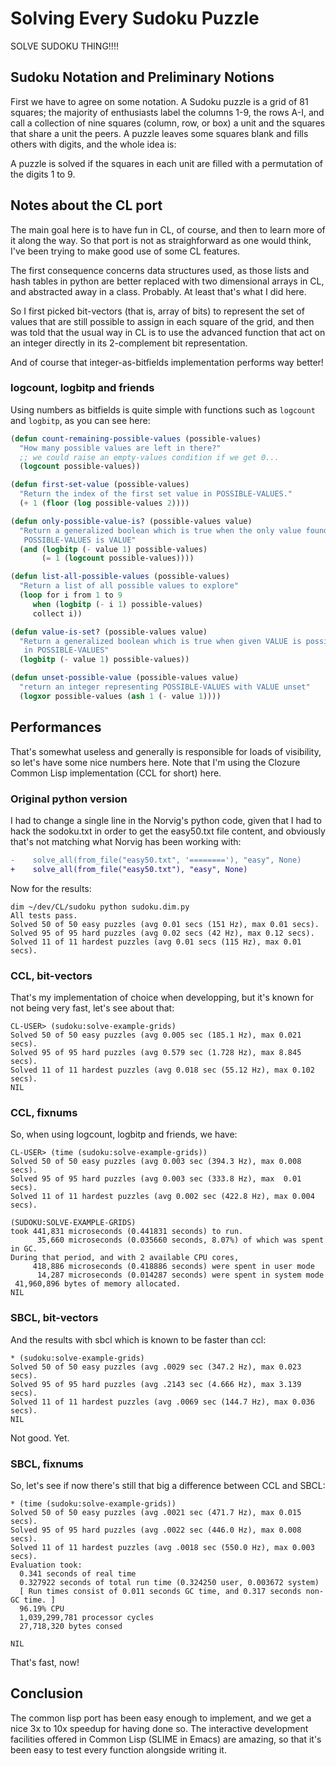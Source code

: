 # Solving Every Sudoku Puzzle


SOLVE SUDOKU THING!!!!

## Sudoku Notation and Preliminary Notions

First we have to agree on some notation. A Sudoku puzzle is a grid of 81
squares; the majority of enthusiasts label the columns 1-9, the rows A-I,
and call a collection of nine squares (column, row, or box) a unit and the
squares that share a unit the peers. A puzzle leaves some squares blank and
fills others with digits, and the whole idea is:

  A puzzle is solved if the squares in each unit are filled with a
  permutation of the digits 1 to 9.

## Notes about the CL port

The main goal here is to have fun in CL, of course, and then to learn more
of it along the way. So that port is not as straighforward as one would
think, I've been trying to make good use of some CL features.

The first consequence concerns data structures used, as those lists and hash
tables in python are better replaced with two dimensional arrays in CL, and
abstracted away in a class. Probably. At least that's what I did here.

So I first picked bit-vectors (that is, array of bits) to represent the set
of values that are still possible to assign in each square of the grid, and
then was told that the usual way in CL is to use the advanced function that
act on an integer directly in its 2-complement bit representation.

And of course that integer-as-bitfields implementation performs way better!

### logcount, logbitp and friends

Using numbers as bitfields is quite simple with functions such as `logcount`
and `logbitp`, as you can see here:

```lisp
(defun count-remaining-possible-values (possible-values)
  "How many possible values are left in there?"
  ;; we could raise an empty-values condition if we get 0...
  (logcount possible-values))

(defun first-set-value (possible-values)
  "Return the index of the first set value in POSSIBLE-VALUES."
  (+ 1 (floor (log possible-values 2))))

(defun only-possible-value-is? (possible-values value)
  "Return a generalized boolean which is true when the only value found in
   POSSIBLE-VALUES is VALUE"
  (and (logbitp (- value 1) possible-values)
       (= 1 (logcount possible-values))))

(defun list-all-possible-values (possible-values)
  "Return a list of all possible values to explore"
  (loop for i from 1 to 9
     when (logbitp (- i 1) possible-values)
     collect i))

(defun value-is-set? (possible-values value)
  "Return a generalized boolean which is true when given VALUE is possible
   in POSSIBLE-VALUES"
  (logbitp (- value 1) possible-values))

(defun unset-possible-value (possible-values value)
  "return an integer representing POSSIBLE-VALUES with VALUE unset"
  (logxor possible-values (ash 1 (- value 1))))
```

## Performances

That's somewhat useless and generally is responsible for loads of
visibility, so let's have some nice numbers here. Note that I'm using the
Clozure Common Lisp implementation (CCL for short) here.

### Original python version

I had to change a single line in the Norvig's python code, given that I had
to hack the sodoku.txt in order to get the easy50.txt file content, and
obviously that's not matching what Norvig has been working with:

```diff
-    solve_all(from_file("easy50.txt", '========'), "easy", None)
+    solve_all(from_file("easy50.txt"), "easy", None)
```

Now for the results:  

    dim ~/dev/CL/sudoku python sudoku.dim.py 
    All tests pass.
    Solved 50 of 50 easy puzzles (avg 0.01 secs (151 Hz), max 0.01 secs).
    Solved 95 of 95 hard puzzles (avg 0.02 secs (42 Hz), max 0.12 secs).
    Solved 11 of 11 hardest puzzles (avg 0.01 secs (115 Hz), max 0.01 secs).

### CCL, bit-vectors

That's my implementation of choice when developping, but it's known for not
being very fast, let's see about that:

    CL-USER> (sudoku:solve-example-grids)
    Solved 50 of 50 easy puzzles (avg 0.005 sec (185.1 Hz), max 0.021 secs).
    Solved 95 of 95 hard puzzles (avg 0.579 sec (1.728 Hz), max 8.845 secs).
    Solved 11 of 11 hardest puzzles (avg 0.018 sec (55.12 Hz), max 0.102 secs).
    NIL

### CCL, fixnums

So, when using logcount, logbitp and friends, we have:

    CL-USER> (time (sudoku:solve-example-grids))
    Solved 50 of 50 easy puzzles (avg 0.003 sec (394.3 Hz), max 0.008 secs).
    Solved 95 of 95 hard puzzles (avg 0.003 sec (333.8 Hz), max  0.01 secs).
    Solved 11 of 11 hardest puzzles (avg 0.002 sec (422.8 Hz), max 0.004 secs).
    
    (SUDOKU:SOLVE-EXAMPLE-GRIDS)
    took 441,831 microseconds (0.441831 seconds) to run.
          35,660 microseconds (0.035660 seconds, 8.07%) of which was spent in GC.
    During that period, and with 2 available CPU cores,
         418,886 microseconds (0.418886 seconds) were spent in user mode
          14,287 microseconds (0.014287 seconds) were spent in system mode
     41,960,896 bytes of memory allocated.
    NIL
  
### SBCL, bit-vectors

And the results with sbcl which is known to be faster than ccl:

    * (sudoku:solve-example-grids)
    Solved 50 of 50 easy puzzles (avg .0029 sec (347.2 Hz), max 0.023 secs).
    Solved 95 of 95 hard puzzles (avg .2143 sec (4.666 Hz), max 3.139 secs).
    Solved 11 of 11 hardest puzzles (avg .0069 sec (144.7 Hz), max 0.036 secs).
    NIL

Not good. Yet.

### SBCL, fixnums

So, let's see if now there's still that big a difference between CCL and
SBCL:

    * (time (sudoku:solve-example-grids))
    Solved 50 of 50 easy puzzles (avg .0021 sec (471.7 Hz), max 0.015 secs).
    Solved 95 of 95 hard puzzles (avg .0022 sec (446.0 Hz), max 0.008 secs).
    Solved 11 of 11 hardest puzzles (avg .0018 sec (550.0 Hz), max 0.003 secs).
    Evaluation took:
      0.341 seconds of real time
      0.327922 seconds of total run time (0.324250 user, 0.003672 system)
      [ Run times consist of 0.011 seconds GC time, and 0.317 seconds non-GC time. ]
      96.19% CPU
      1,039,299,781 processor cycles
      27,718,320 bytes consed
      
    NIL

That's fast, now!

## Conclusion

The common lisp port has been easy enough to implement, and we get a nice 3x
to 10x speedup for having done so. The interactive development facilities
offered in Common Lisp (SLIME in Emacs) are amazing, so that it's been easy
to test every function alongside writing it.
